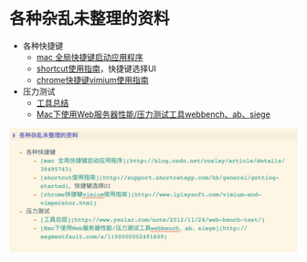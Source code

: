# 各种杂乱未整理的资料

- 各种快捷键
    - [mac 全局快捷键启动应用程序](http://blog.csdn.net/coslay/article/details/39495743)
    - [shortcut使用指南](http://support.shortcatapp.com/kb/general/getting-started)，快捷键选择UI
    - [chrome快捷键vimium使用指南](http://www.iplaysoft.com/vimium-and-vimperator.html)
- 压力测试
    - [工具总结](http://www.yeolar.com/note/2012/11/24/web-bench-test/)
    - [Mac下使用Web服务器性能/压力测试工具webbench、ab、siege](http://segmentfault.com/a/1190000002491609)

![](/media/14872457657877.jpg)


